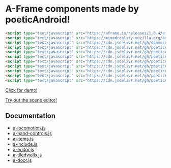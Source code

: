 # A-Frame components made by poeticAndroid!

```html
<script type="text/javascript" src="https://aframe.io/releases/1.0.4/aframe.min.js"></script>
<script type="text/javascript" src="https://mixedreality.mozilla.org/ammo.js/builds/ammo.wasm.js"></script>
<script type="text/javascript" src="https://cdn.jsdelivr.net/gh/donmccurdy/aframe-physics-system@v4.0.1/dist/aframe-physics-system.min.js"></script>
<script type="text/javascript" src="https://cdn.jsdelivr.net/gh/poeticAndroid/poetic-aframe@v0.27/components/utils.min.js"></script>
<script type="text/javascript" src="https://cdn.jsdelivr.net/gh/poeticAndroid/poetic-aframe@v0.27/components/a-locomotion.min.js"></script>
<script type="text/javascript" src="https://cdn.jsdelivr.net/gh/poeticAndroid/poetic-aframe@v0.27/components/a-hand-controls.min.js"></script>
<script type="text/javascript" src="https://cdn.jsdelivr.net/gh/poeticAndroid/poetic-aframe@v0.27/components/a-items.min.js"></script>
<script type="text/javascript" src="https://cdn.jsdelivr.net/gh/poeticAndroid/poetic-aframe@v0.27/components/a-include.min.js"></script>
<script type="text/javascript" src="https://cdn.jsdelivr.net/gh/poeticAndroid/poetic-aframe@v0.27/components/a-editor.min.js"></script>
<script type="text/javascript" src="https://cdn.jsdelivr.net/gh/poeticAndroid/poetic-aframe@v0.27/components/a-tiledwalls.min.js"></script>
<script type="text/javascript" src="https://cdn.jsdelivr.net/gh/poeticAndroid/poetic-aframe@v0.27/components/a-door.min.js"></script>
```

[Click for demo!](https://poetic-aframe.glitch.me/)

[Try out the scene editor!](https://poetic-aframe.glitch.me/editor.html)

## Documentation

- [a-locomotion.js](https://github.com/poeticAndroid/poetic-aframe/blob/master/components/a-locomotion.md)
- [a-hand-controls.js](https://github.com/poeticAndroid/poetic-aframe/blob/master/components/a-hand-controls.md)
- [a-items.js](https://github.com/poeticAndroid/poetic-aframe/blob/master/components/a-items.md)
- [a-include.js](https://github.com/poeticAndroid/poetic-aframe/blob/master/components/a-include.md)
- [a-editor.js](https://github.com/poeticAndroid/poetic-aframe/blob/master/components/a-editor.md)
- [a-tiledwalls.js](https://github.com/poeticAndroid/poetic-aframe/blob/master/components/a-tiledwalls.md)
- [a-door.js](https://github.com/poeticAndroid/poetic-aframe/blob/master/components/a-door.md)
